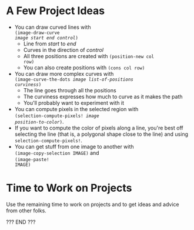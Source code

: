 A Few Project Ideas
===================
* You can draw curved lines with <br>
  <code>(image-draw-curve *image* *start* *end* *control*)</code>
    * Line from *start* to *end*
    * Curves in the direction of *control*
    * All three positions are created with
    <code>(position-new col row)</code>
    * You can also create positions with <code>(cons col row)</code>
* You can draw more complex curves with <br>
  <code>(image-curve-the-dots *image* *list-of-positions* *curviness*)</code>
    * The line goes through all the positions
    * The curviness expresses how much to curve as it makes the path
    * You'll probably want to experiment with it
* You can compute pixels in the selected region with <br>
  <code>(selection-compute-pixels! *image* *position-to-color*)</code>.
* If you want to compute the color of pixels along a line, you're best off
  selecting the line (that is, a polygonal shape close to the line) and
  using <code>selection-compute-pixels!</code>.
* You can get stuff from one image to another with <br>
  <code>(image-copy-selection IMAGE)</code> and <br>
  <code>(image-paste! IMAGE)</code>

Time to Work on Projects
========================

Use the remaining time to work on projects and to get ideas and advice
from other folks.

??? END   ???

